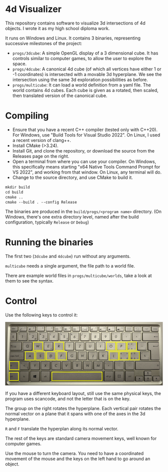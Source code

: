 # 4d Visualizer

This repository contains software to visualize 3d intersections of 4d objects.
I wrote it as my high school diploma work.

It runs on Windows and Linux. It contains 3 binaries, representing successive
milestones of the project:

- `progs/3dcube`: A simple OpenGL display of a 3 dimensional cube. It has
  controls similar to computer games, to allow the user to explore the space.
- `progs/4dcube`: A canonical 4d cube (of which all vertices have either 1 or
   -1 coordinates) is intersected with a movable 3d hyperplane. We see the
   intersection using the same 3d exploration possibilities as before.
- `progs/multicube`: It can load a world definition from a yaml file. The
   world contains 4d cubes. Each cube is given as a rotated, then scaled,
   then translated version of the canonical cube.

# Compiling

- Ensure that you have a recent C++ compiler (tested only with C++20). For
  Windows, use "Build Tools for Visual Studio 2022". On Linux, I used a
  recent version of clang++.
- Install CMake (>3.24).
- Install Git, and clone the repository, or download the source from
  the Releases page on the right.
- Open a terminal from where you can use your compiler. On Windows, this
  specifically means starting "x64 Native Tools Command Prompt for VS 2022",
  and working from that window. On Linux, any terminal will do.
- Change to the source directory, and use CMake to build it.

```
mkdir build
cd build
cmake ..
cmake --build . --config Release
```

The binaries are produced in the `build/progs/<program name>` directory.
(On Windows, there's one extra directory level, named after the build
configuration, typically `Release` or `Debug`)

# Running the binaries

The first two (`3dcube` and `4dcube`) run without any arguments.

`multicube` needs a single argument, the file path to a world file.

There are example world files in `progs/multicube/worlds`, take a look
at them to see the syntax.

# Control

Use the following keys to control it:

![control keys](./docs/keyboard.png)

If you have a different keyboard layout, still use the same physical
keys, the program uses scancode, and not the letter that is on the key.

The group on the right rotates the hyperplane. Each vertical pair rotates
the normal vector on a plane that it spans with one of the axes in the
3d hyperplane.

`R` and `F` translate the hyperplan along its normal vector.

The rest of the keys are standard camera movement keys, well known for
computer games.

Use the mouse to turn the camera. You need to have a coordinated movement
of the mouse and the keys on the left hand to go around an object.

